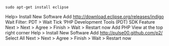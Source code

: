 ```
sudo apt-get install eclipse
```
Help> Install New Software
Add http://download.eclipse.org/releases/indigo
Wait
Filter: PDT > Wait 
Tick ‘PHP Development Tools (PDT) SDK Feature
Next > Next > Agree > Finish > Wait > Restart now
Add PHP View at the top right corner
Help > Install New Software
Add http://pulse00.github.com/p2/
Select All 
Next > Next > Agree > Finish > Wait > Restart now

